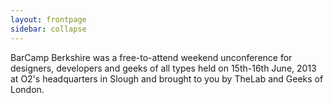 ```yaml
---
layout: frontpage
sidebar: collapse
---
```


BarCamp Berkshire was a free-to-attend weekend unconference for designers, developers and geeks of all types held on 15th-16th June, 2013 at O2's headquarters in Slough and brought to you by TheLab and Geeks of London.